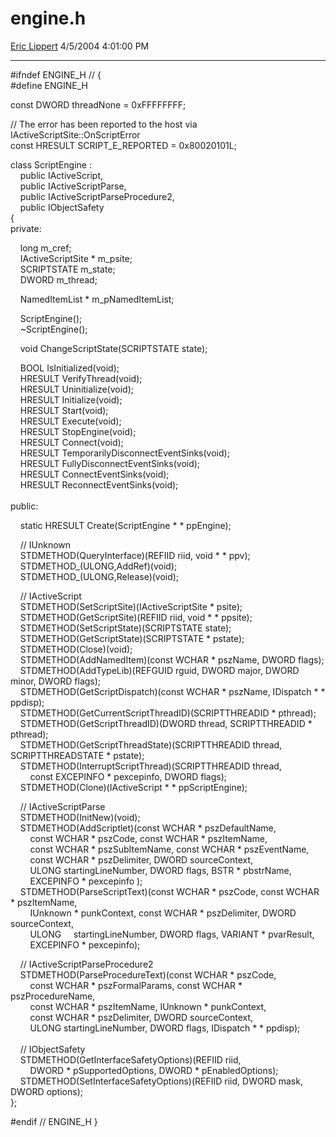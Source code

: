 <div id="page">

# engine.h

[Eric Lippert](https://social.msdn.microsoft.com/profile/Eric%20Lippert) 4/5/2004 4:01:00 PM

-----

<div id="content">

\#ifndef ENGINE\_H // {  
\#define ENGINE\_H

const DWORD threadNone = 0xFFFFFFFF;

// The error has been reported to the host via IActiveScriptSite::OnScriptError  
const HRESULT SCRIPT\_E\_REPORTED = 0x80020101L;

class ScriptEngine :  
    public IActiveScript,  
    public IActiveScriptParse,  
    public IActiveScriptParseProcedure2,  
    public IObjectSafety  
{  
private:

    long m\_cref;  
    IActiveScriptSite \* m\_psite;  
    SCRIPTSTATE m\_state;  
    DWORD m\_thread;

    NamedItemList \* m\_pNamedItemList;

    ScriptEngine();  
    \~ScriptEngine();

    void ChangeScriptState(SCRIPTSTATE state);

    BOOL IsInitialized(void);  
    HRESULT VerifyThread(void);  
    HRESULT Uninitialize(void);  
    HRESULT Initialize(void);  
    HRESULT Start(void);  
    HRESULT Execute(void);  
    HRESULT StopEngine(void);  
    HRESULT Connect(void);  
    HRESULT TemporarilyDisconnectEventSinks(void);  
    HRESULT FullyDisconnectEventSinks(void);  
    HRESULT ConnectEventSinks(void);  
    HRESULT ReconnectEventSinks(void);  
     
public:

    static HRESULT Create(ScriptEngine \* \* ppEngine);

    // IUnknown  
    STDMETHOD(QueryInterface)(REFIID riid, void \* \* ppv);  
    STDMETHOD\_(ULONG,AddRef)(void);  
    STDMETHOD\_(ULONG,Release)(void);

    // IActiveScript  
    STDMETHOD(SetScriptSite)(IActiveScriptSite \* psite);  
    STDMETHOD(GetScriptSite)(REFIID riid, void \* \* ppsite);  
    STDMETHOD(SetScriptState)(SCRIPTSTATE state);  
    STDMETHOD(GetScriptState)(SCRIPTSTATE \* pstate);  
    STDMETHOD(Close)(void);  
    STDMETHOD(AddNamedItem)(const WCHAR \* pszName, DWORD flags);  
    STDMETHOD(AddTypeLib)(REFGUID rguid, DWORD major, DWORD minor, DWORD flags);  
    STDMETHOD(GetScriptDispatch)(const WCHAR \* pszName, IDispatch \* \* ppdisp);  
    STDMETHOD(GetCurrentScriptThreadID)(SCRIPTTHREADID \* pthread);  
    STDMETHOD(GetScriptThreadID)(DWORD thread, SCRIPTTHREADID \* pthread);  
    STDMETHOD(GetScriptThreadState)(SCRIPTTHREADID thread, SCRIPTTHREADSTATE \* pstate);  
    STDMETHOD(InterruptScriptThread)(SCRIPTTHREADID thread,  
        const EXCEPINFO \* pexcepinfo, DWORD flags);  
    STDMETHOD(Clone)(IActiveScript \* \* ppScriptEngine);

    // IActiveScriptParse  
    STDMETHOD(InitNew)(void);  
    STDMETHOD(AddScriptlet)(const WCHAR \* pszDefaultName,  
        const WCHAR \* pszCode, const WCHAR \* pszItemName,  
        const WCHAR \* pszSubItemName, const WCHAR \* pszEventName,  
        const WCHAR \* pszDelimiter, DWORD sourceContext,  
        ULONG startingLineNumber, DWORD flags, BSTR \* pbstrName,  
        EXCEPINFO \* pexcepinfo );  
    STDMETHOD(ParseScriptText)(const WCHAR \* pszCode, const WCHAR \* pszItemName,  
        IUnknown \* punkContext, const WCHAR \* pszDelimiter, DWORD sourceContext,  
        ULONG     startingLineNumber, DWORD flags, VARIANT \* pvarResult,  
        EXCEPINFO \* pexcepinfo);

    // IActiveScriptParseProcedure2  
    STDMETHOD(ParseProcedureText)(const WCHAR \* pszCode,  
        const WCHAR \* pszFormalParams, const WCHAR \* pszProcedureName,  
        const WCHAR \* pszItemName, IUnknown \* punkContext,  
        const WCHAR \* pszDelimiter, DWORD sourceContext,  
        ULONG startingLineNumber, DWORD flags, IDispatch \* \* ppdisp);  
         
    // IObjectSafety  
    STDMETHOD(GetInterfaceSafetyOptions)(REFIID riid,  
        DWORD \* pSupportedOptions, DWORD \* pEnabledOptions);  
    STDMETHOD(SetInterfaceSafetyOptions)(REFIID riid, DWORD mask, DWORD options);  
};

\#endif // ENGINE\_H }  

</div>

</div>

